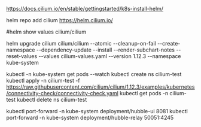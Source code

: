https://docs.cilium.io/en/stable/gettingstarted/k8s-install-helm/

helm repo add cilium https://helm.cilium.io/

#helm show values cilium/cilium

helm upgrade cilium cilium/cilium --atomic --cleanup-on-fail --create-namespace --dependency-update --install --render-subchart-notes --reset-values --values cilium-values.yaml --version 1.12.3 --namespace kube-system

kubectl -n kube-system get pods --watch
kubectl create ns cilium-test
kubectl apply -n cilium-test -f https://raw.githubusercontent.com/cilium/cilium/1.12.3/examples/kubernetes/connectivity-check/connectivity-check.yaml
kubectl get pods -n cilium-test
kubectl delete ns cilium-test

kubectl port-forward -n kube-system deployment/hubble-ui 8081
kubectl port-forward -n kube-system deployment/hubble-relay 50051:4245